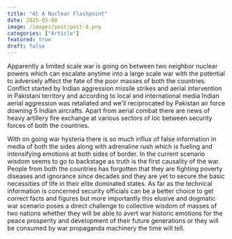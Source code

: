 ```yaml
---
title: "At A Nuclear Flashpoint"
date: 2025-05-08
image: /images/post/post-8.png
categories: ["Article"]
featured: true
draft: false
---
```


Apparently a limited scale war  is going on  between two neighbor nuclear powers which can escalate anytime into a large scale war with the potential to adversely affect the fate of the poor masses of both the countries. Conflict started by Indian aggression missile strikes and aerial intervention in  Pakistani territory and according  to local and international media Indian aerial aggression was retaliated and we'll reciprocated by Pakistan air force downing 5 Indian aircrafts. Apart from aerial combat there are news of heavy artillery fire exchange at various sectors of loc  between security forces of both the countries.  

With on going war hysteria  there is  so much influx of false information in media of both the sides along with adrenaline rush which is fueling and intensifying emotions at both sides of border. In the current scenario wisdom seems to go to backstage as truth is the first causality of the war. People from both the countries has forgotten that they are fighting poverty diseases and ignorance since decades and they are yet to secure the basic necessities of life  in their elite dominated states. As far as  the technical information is concerned   security officials  can be a better choice to get correct facts and figures but more importantly this elusive and dogmatic war scenario poses a direct challenge to collective wisdom  of masses of two nations whether  they will be able to avert war historic emotions for the peace prosperity and development of their future generations or they will be consumed by war propaganda machinery the time will tell.     